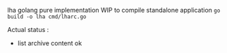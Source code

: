lha golang pure implementation WIP
to compile standalone application ```go build -o lha cmd/lharc.go```

Actual status : 
- list archive content ok